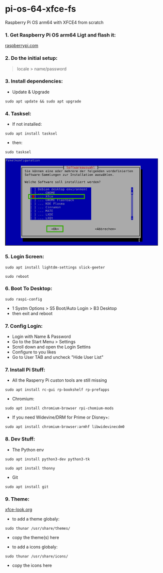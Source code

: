 # pi-os-64-xfce-fs
Raspberry Pi OS arm64 with XFCE4 from scratch

### 1. Get Raspberry Pi OS arm64 Ligt and flash it:    
[raspberrypi.com](https://www.raspberrypi.com/software/operating-systems/)
    
### 2. Do the initial setup:
> locale > name/password

### 3. Install dependencies:    
- Update & Upgrade    
``` 
sudo apt update && sudo apt upgrade
```
### 4. Tasksel:
- If not installed:
``` 
sudo apt install tasksel
```
- then:
``` 
sudo tasksel
```
![](https://github.com/actionschnitzel/pi-os-64-xfce-fs/blob/main/images/tasksel_xfce.png?raw=true)

### 5. Login Screen:
``` 
sudo apt install lightdm-settings slick-geeter
```
``` 
sudo reboot
```
### 6. Boot To Desktop:
``` 
sudo raspi-config
```
- 1 Systm Options > S5 Boot/Auto Login > B3 Desktop
- then exit and reboot    
    
### 7. Config Login:
- Login with Name & Password
- Go to the Start Menu > Settings 
- Scroll down and open the Login Settins
- Configure to you likes
- Go to User TAB and uncheck "Hide User List"

### 7. Install Pi Stuff:
- All the Rasperry Pi custon tools are still missing
``` 
sudo apt install rc-gui rp-bookshelf rp-prefapps
```
- Chromium:
``` 
sudo apt install chromium-browser rpi-chomium-mods
```
- If you need Widevine/DRM for Prime or Disney+:
``` 
sudo apt install chromium-browser:armhf libwidevinecdm0
```
### 8. Dev Stuff:
- The Python env
``` 
sudo apt install python3-dev python3-tk
```
``` 
sudo apt install thonny
```
- Git
``` 
sudo apt install git
```
### 9. Theme:
[xfce-look.org](https://www.xfce-look.org/browse/)
- to add a theme globaly:
``` 
sudo thunar /usr/share/themes/
```
- copy the theme(s) here    
    
- to add a icons globaly:
``` 
sudo thunar /usr/share/icons/
```
- copy the icons here

